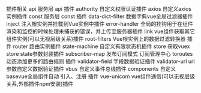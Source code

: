 插件相关 
api 服务层 api 插件
authority 自定义权限认证插件
axios 自定义axios实例插件
const 服务层 const 插件
data-dict-filter 数据字典vue全局过滤器插件
inject 注入根实例并挂载到Vue实例中插件
error-handler 全局的挂钩用于在组件渲染和监控的时候处理未捕获的错误，并上传至服务器插件
link vue组件获取其它组件实例(可以无视层级关系)插件
root-filters Vue根实例上的数据过滤转换器 插件
router 路由实例插件
state-machine 自定义有限状态机插件
store 获取vuex store state参数封装插件
subscriber-map 发布订阅模式 订阅管理中心
toroutes 动态添加更多的路由规则 插件
validator-field 字段数据验证插件
validator-url url参数自定义数据验证插件
vbus 自定义事件总线插件
components 自定义basevue全局组件自动 引入、注册 插件
vue-unicom vue组件通信(可以无视层级关系,外部插件npm安装)插件